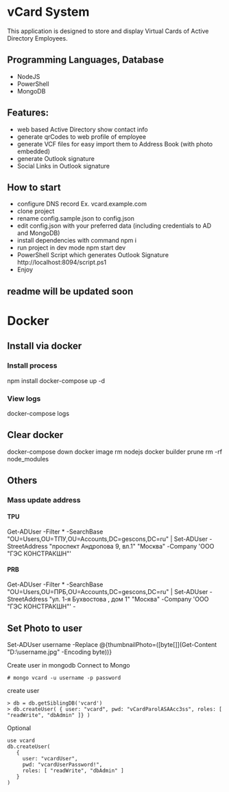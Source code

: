 # vCard System
This application is designed to store and display Virtual Cards of Active Directory Employees.

## Programming Languages, Database
- NodeJS
- PowerShell
- MongoDB

## Features:
- web based Active Directory show contact info
- generate qrCodes to web profile of employee
- generate VCF files for easy import them to Address Book (with photo embedded)
- generate Outlook signature
- Social Links in Outlook signature


## How to start
- configure DNS record Ex. vcard.example.com
- clone project
- rename config.sample.json to config.json
- edit config.json with your preferred data (including credentials to AD and MongoDB)
- install dependencies with command npm i
- run project in dev mode npm start dev
- PowerShell Script which generates Outlook Signature http://localhost:8094/script.ps1
- Enjoy



## readme will be updated soon


# Docker

## Install via docker

### Install process
npm install
docker-compose up -d

### View logs
docker-compose logs

## Clear docker

docker-compose down
docker image rm nodejs
docker builder prune
rm -rf node_modules


## Others

### Mass update address

#### TPU
Get-ADUser -Filter * -SearchBase "OU=Users,OU=ТПУ,OU=Accounts,DC=gescons,DC=ru" | Set-ADUser -StreetAddress "проспект Андропова 9, вл.1" "Москва" -Company 'ООО "ГЭС КОНСТРАКШН"' 

#### PRB
Get-ADUser -Filter * -SearchBase "OU=Users,OU=ПРБ,OU=Accounts,DC=gescons,DC=ru" | Set-ADUser -StreetAddress "ул. 1-я Бухвостова , дом 1" "Москва" -Company 'ООО "ГЭС КОНСТРАКШН"' -


## Set Photo to user
Set-ADUser username -Replace @{thumbnailPhoto=([byte[]](Get-Content "D:\username.jpg" -Encoding byte))}

Create user in mongodb
Connect to Mongo
```
# mongo vcard -u username -p password
```
create user 
```
> db = db.getSiblingDB('vcard')
> db.createUser( { user: "vcard", pwd: "vCardParolASAAcc3ss", roles: [ "readWrite", "dbAdmin" ]} )
```

Optional
```
use vcard
db.createUser(
   {
     user: "vcardUser",
     pwd: "vcardUserPassword!",
     roles: [ "readWrite", "dbAdmin" ]
   }
)
```
